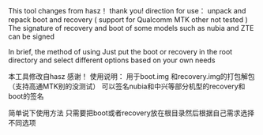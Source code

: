 This tool changes from hasz！ thank you! 
direction for use：
unpack and repack boot and recovery ( support for Qualcomm MTK other not tested )
The signature of recovery and boot of some models such as nubia and ZTE can be signed

In brief, the method of using
Just put the boot or recovery in the root directory and select different options based on your own needs




本工具修改自hasz 感谢！
使用说明：
用于boot.img 和recovery.img的打包解包（支持高通MTK别的没测试）
可以签名nubia和中兴等部分机型的recovery和boot的签名

简单说下使用方法
只需要把boot或者recovery放在根目录然后根据自己需求选择不同选项


